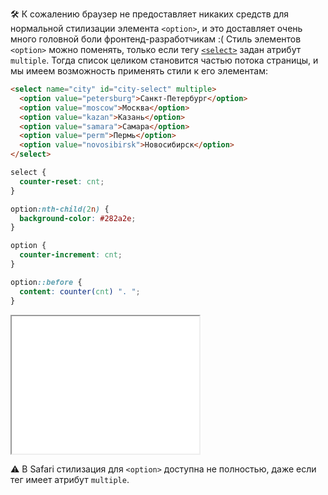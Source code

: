 🛠 К сожалению браузер не предоставляет никаких средств для нормальной стилизации элемента `<option>`, и это доставляет очень много головной боли фронтенд-разработчикам :( Стиль элементов `<option>` можно поменять, только если тегу [`<select>`](/html/select/) задан атрибут `multiple`. Тогда список целиком становится частью потока страницы, и мы имеем возможность применять стили к его элементам:

```html
<select name="city" id="city-select" multiple>
  <option value="petersburg">Санкт-Петербург</option>
  <option value="moscow">Москва</option>
  <option value="kazan">Казань</option>
  <option value="samara">Самара</option>
  <option value="perm">Пермь</option>
  <option value="novosibirsk">Новосибирск</option>
</select>
```

```css
select {
  counter-reset: cnt;
}

option:nth-child(2n) {
  background-color: #282a2e;
}

option {
  counter-increment: cnt;
}

option::before {
  content: counter(cnt) ". ";
}
```

<iframe title="Стилизация option" src="../demos/option-styles/" height="220"></iframe>

<aside>

⚠️ В Safari стилизация для `<option>` доступна не полностью, даже если тег имеет атрибут `multiple`.

</aside>
